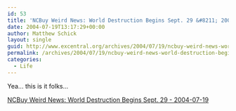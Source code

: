 ```yaml
---
id: 53
title: 'NCBuy Weird News: World Destruction Begins Sept. 29 &#8211; 2004-07-19'
date: 2004-07-19T13:17:29+00:00
author: Matthew Schick
layout: single
guid: http://www.excentral.org/archives/2004/07/19/ncbuy-weird-news-world-destruction-begins-sept-29-2004-07-19/
permalink: /archives/2004/07/19/ncbuy-weird-news-world-destruction-begins-sept-29-2004-07-19
categories:
  - Life
---
```

Yea... this is it folks...

<a href="http://www.ncbuy.com/news/2004-07-19/1010116.html">NCBuy Weird News: World Destruction Begins Sept. 29 - 2004-07-19</a>
